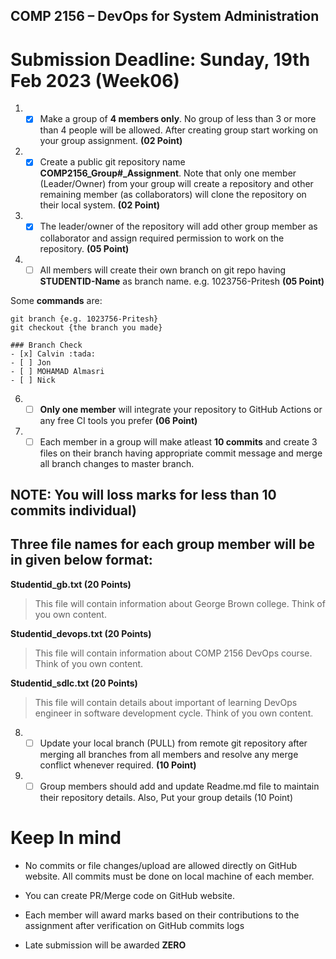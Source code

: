## COMP 2156 – DevOps for System Administration

# Submission Deadline: Sunday, 19th Feb 2023 (Week06)

1. - [x] Make a group of **4 members only**. No group of less than 3 or more than 4 people will be allowed. After creating group start working on your group assignment. **(02 Point)**

2. - [x] Create a public git repository name **COMP2156_Group#\_Assignment**. Note that only one member (Leader/Owner) from your group will create a repository and other remaining member (as collaborators) will clone the repository on their local system. **(02 Point)**

3. - [x] The leader/owner of the repository will add other group member as collaborator and assign required permission to work on the repository. **(05 Point)**

4. - [ ] All members will create their own branch on git repo having **STUDENTID-Name** as branch name. e.g. 1023756-Pritesh **(05 Point)**

Some **commands** are:

```
git branch {e.g. 1023756-Pritesh}
git checkout {the branch you made}
```

```[tasklist]
### Branch Check
- [x] Calvin :tada:
- [ ] Jon
- [ ] MOHAMAD Almasri
- [ ] Nick
```

6. - [ ] **Only one member** will integrate your repository to GitHub Actions or any free CI tools you prefer **(06 Point)**

7. - [ ] Each member in a group will make atleast **10 commits** and create 3 files on their branch having appropriate commit message and merge all branch changes to master branch.

## NOTE: You will loss marks for less than 10 commits individual)

## Three file names for each group member will be in given below format:

**Studentid_gb.txt (20 Points)**

> This file will contain information about George Brown college. Think of you own content.

**Studentid_devops.txt (20 Points)**

> This file will contain information about COMP 2156 DevOps course. Think of you own content.

**Studentid_sdlc.txt (20 Points)**

> This file will contain details about important of learning DevOps engineer in software development cycle. Think of you own content.

8. - [ ] Update your local branch (PULL) from remote git repository after merging all branches from all members and resolve any merge conflict whenever required. **(10 Point)**

9. - [ ] Group members should add and update Readme.md file to maintain their repository details. Also, Put your group details (10 Point)

# Keep In mind

- No commits or file changes/upload are allowed directly on GitHub website. All commits must be done on local machine of each member.

- You can create PR/Merge code on GitHub website.

- Each member will award marks based on their contributions to the assignment after verification on GitHub commits logs

- Late submission will be awarded **ZERO**

